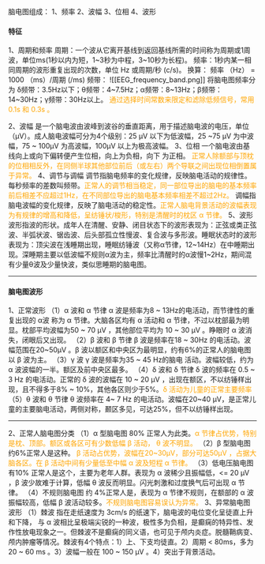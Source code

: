 脑电图组成：
1、频率
2、波幅
3、位相
4、波形
#### 特征
1、周期和频率
	周期：一个波从它离开基线到返回基线所需的时间称为周期或1周波，单位ms(1秒以内为短，1~3秒为中程，3~10秒为长程)。
	频率：1秒内某一相同周期的波形重复出现的次数，单位 Hz 或周期/秒  (c/s)。
	换算：
	频率 （Hz） = 1000 （ms）/周期 (/ms)
	频带：
![[EEG_frequency_band.png]]
	将脑电图频率分为 δ频带：3.5Hz以下；θ频带：4~7.5Hz；α频带：8~13Hz；β频带：14~30Hz；γ频带：30Hz以上。
	<font color=orange>通过选择时间常数来限定和滤除低频信号，常用 0.1s 和 0.3s 。</font>

2、波幅
	是一个脑电波由波峰到波谷的垂直距离，用于描述脑电波的电压，单位（μV）。成人脑电波幅可分为4个级别：25 μV 以下为低波幅，25 ~75 μV 为中波幅，75 ~ 100μV 为高波幅，100μV  以上为极高波幅。
3、位相
	一个脑电波由基线向上或向下偏转便产生位相，向上为负相，向下 为正相。<font color=orange> 正常人除额部与顶枕的位相相反外，在同侧半球其他部位前后（或左右）两个导联之间出现位相倒置属于异常。</font>
4、调节与调幅
	调节指脑电频率的变化规律，反映脑电活动的规律性。每秒频率的差数叫频带。<font color=orange>正常人的调节相当稳定，同一部位导出的脑电的基本频率前后相差不应超过1Hz，在不同部位导出的脑电基本频率相差不超过2Hz。</font>
	调幅指脑电波幅的变化规律，反映了脑电活动的稳定性。<font color=orange>正常人脑电背景活动的波幅表现为有规律的增高和降低，呈纺锤状/梭形，特别是清醒时的枕区 α 节律。</font>
5、波形
	波形指波的形状。成年人在清醒、安静、闭目状态下的波形表现为：正弦或类正弦波、半弧状波、锯齿波、后头部孤立性慢波、复合波与多形波。睡眠状态时的波形表现为：顶尖波在浅睡期出现，睡眠纺锤波（又称α节律，12~14Hz）在中睡期出现。深睡期主要以低波幅不规则α波为主，频率比清醒时的α波慢1~2Hz，期间混有少量θ波及少量快波，类似思睡期的脑电图。

***
#### 脑电图波形

1、正常波形
（1）α 波和 α 节律
	α 波是频率为8 ~ 13Hz的电活动，而节律性的重复出现的 α波 称为 α 节律。大脑各区均有 α 活动和 α 节律，不过以枕部最为明显。枕部平均波幅为50 ~ 70 μV ，其他部位平均为 10 ~ 30 μV 。睁眼时 α 波消失，闭眼后又出现。
（2）β 波和 β 节律
	β 波是频率在18 ~ 30Hz 的电活动。波幅范围在20~50μV 。β 波以额区和中央区为最明显，约有6%的正常人的脑电图以 β 波为主。
（3）γ 波
	γ 波是频率为35 ~ 45 Hz的脑电 活动。波幅较低，约为 α 波波幅的一半。额区及前中央区最多。
（4）δ 波和 δ 节律
	δ 波的频率在 0.5 ~ 3 Hz 的电活动。正常的 δ 波的波幅在 10 ~ 20 μV ，出现在额区，不以纺锤样出现，且不得多于8% ~ 10%，其他各区则少于5%。<font color=orange>δ 活动为儿童的正常主要频率</font>
（5）θ 波和 θ 节律
		θ 波频率在 4~ 7 Hz 的电活动。波幅在20~40 μV，是正常儿童的主要脑电活动，两侧对称，颞区多见，可达25%，但不以纺锤样出现。
***
2、正常人脑电图分类
（1）α 型脑电图  80% 正常人为此类。<font color=orange>α 节律占优势，特别是枕、顶部。额区或各区可有少数低幅 β 活动， θ 波不明显。</font>
（2）β 型脑电图  约6%正常人是这种。 <font color=orange>β 活动占优势，波幅在20~30μV，部分可达50μV ，占据大脑各区。在 β 活动中间有少量低至中幅 α 波及短程 α 节律。</font>
（3）低电压脑电图  有10% 正常人是这个，主要为老年人群。表现为 α 波稀少且振幅低，<= 20 μV ，β 波少故难于计算，低幅 θ 波反而明显。闪光刺激和过度换气后可出现 α 节律。
（4）不规则脑电图  约 4%正常人是，表现为 α 节律不规则，在额部的 α 波振幅较高，低幅 β 波活动较多。<font color=orange>不规则脑电图容易误认为异常。</font>
3、异常脑电图波形
（1）棘波
	指在走纸速度为 3cm/s 的纸速下，脑电波的电位变化呈徒直上升和下降， 与 α 波相比呈极端尖锐的一种波，极性多为负相，是癫痫的特异性、发作性放电现象之一。但棘波不是癫痫的同义语，也可见于颅内炎症。脱髓鞘病变、颅内肿瘤等情况。棘波有4个特点：1）上、下支均徒直。2）周期 < 80ms，多为 20 ~ 60 ms 。3）波幅一般在 100 ~ 150 μV 。4）突出于背景活动。